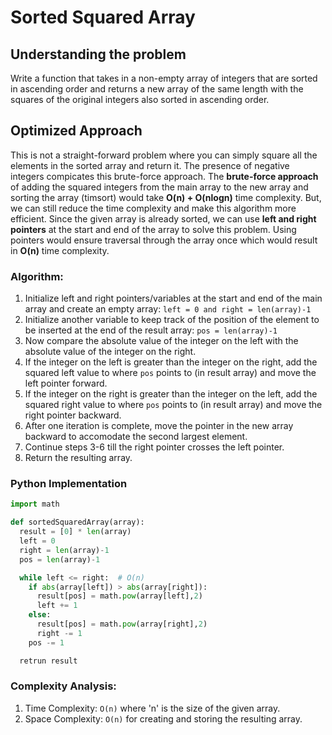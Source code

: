 # Sorted Squared Array

## Understanding the problem

Write a function that takes in a non-empty array of integers that are sorted in ascending order and returns a new array of the same length with the squares of the original integers also sorted in ascending order.

## Optimized Approach

This is not a straight-forward problem where you can simply square all the elements in the sorted array and return it. The presence of negative integers compicates this brute-force approach.
The **brute-force approach** of adding the squared integers from the main array to the new array and sorting the array (timsort) would take **O(n) + O(nlogn)** time complexity. But, we can still reduce the time complexity and make this algorithm more efficient.
Since the given array is already sorted, we can use **left and right pointers** at the start and end of the array to solve this problem. Using pointers would ensure traversal through the array once which would result in **O(n)** time complexity.

### Algorithm:
1. Initialize left and right pointers/variables at the start and end of the main array and create an empty array: ```left = 0 and right = len(array)-1```
2. Initialize another variable to keep track of the position of the element to be inserted at the end of the result array: ```pos = len(array)-1```
3. Now compare the absolute value of the integer on the left with the absolute value of the integer on the right.
4. If the integer on the left is greater than the integer on the right, add the squared left value to where ```pos``` points to (in result array) and move the left pointer forward.
5. If the integer on the right is greater than the integer on the left, add the squared right value to where ```pos``` points to (in result array) and move the right pointer backward.
6. After one iteration is complete, move the pointer in the new array backward to accomodate the second largest element.
7. Continue steps 3-6 till the right pointer crosses the left pointer.
8. Return the resulting array.

### Python Implementation
```python
import math

def sortedSquaredArray(array):
  result = [0] * len(array)
  left = 0
  right = len(array)-1
  pos = len(array)-1

  while left <= right:  # O(n)
    if abs(array[left]) > abs(array[right]):
      result[pos] = math.pow(array[left],2)
      left += 1
    else:
      result[pos] = math.pow(array[right],2)
      right -= 1
    pos -= 1

  retrun result
```

### Complexity Analysis:
1. Time Complexity: ```O(n)``` where 'n' is the size of the given array.
2. Space Complexity: ```O(n)``` for creating and storing the resulting array.
